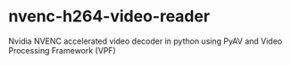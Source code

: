 # nvenc-h264-video-reader
 Nvidia NVENC accelerated video decoder in python using PyAV and Video Processing Framework (VPF)
